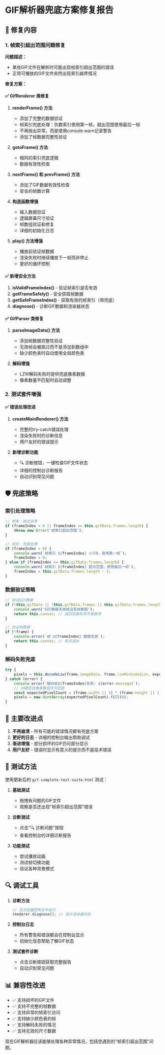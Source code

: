 # GIF解析器兜底方案修复报告

## 🔧 修复内容

### 1. 帧索引超出范围问题修复

**问题描述：**
- 某些GIF文件在解析时可能出现帧索引超出范围的错误
- 正常可播放的GIF文件突然出现索引越界情况

**修复方案：**

#### ✅ GifRenderer 类修复

1. **renderFrame() 方法**
   - 添加了完整的数据验证
   - 帧索引兜底处理：负数索引使用第一帧，超出范围使用最后一帧
   - 不再抛出异常，而是使用console.warn记录警告
   - 添加了帧数据完整性验证

2. **gotoFrame() 方法**
   - 相同的索引兜底逻辑
   - 数据有效性检查

3. **nextFrame() 和 prevFrame() 方法**
   - 添加了GIF数据有效性检查
   - 安全的帧数计算

4. **构造函数增强**
   - 输入数据验证
   - 逻辑屏幕尺寸验证
   - 帧数组验证和修复
   - 详细的初始化日志

5. **play() 方法增强**
   - 播放前验证帧数据
   - 渲染失败时继续播放下一帧而非停止
   - 更好的循环控制

#### ✅ 新增安全方法

1. **isValidFrameIndex()** - 验证帧索引是否有效
2. **getFrameSafely()** - 安全获取帧数据
3. **getSafeFrameIndex()** - 获取有效的帧索引（带兜底）
4. **diagnose()** - 诊断GIF数据和渲染器状态

#### ✅ GifParser 类修复

1. **parseImageData() 方法**
   - 添加帧数据完整性验证
   - 无效帧会被跳过而不是添加到数组中
   - 缺少颜色表时自动使用全局颜色表

2. **解码增强**
   - LZW解码失败时提供兜底像素数据
   - 像素数量不匹配时自动调整

### 2. 测试套件增强

#### ✅ 错误处理改进

1. **createMainRenderer() 方法**
   - 完整的try-catch错误处理
   - 渲染失败时的诊断信息
   - 用户友好的错误提示

2. **新增诊断功能**
   - 🔍 诊断按钮，一键检查GIF文件状态
   - 详细的控制台诊断报告
   - 自动识别常见问题

## 🛡️ 兜底策略

### 索引处理策略
```javascript
// 原来：抛出异常
if (frameIndex < 0 || frameIndex >= this.gifData.frames.length) {
    throw new Error('帧索引超出范围');
}

// 现在：兜底处理
if (frameIndex < 0) {
    console.warn(`帧索引 ${frameIndex} 小于0，使用第一帧`);
    frameIndex = 0;
} else if (frameIndex >= this.gifData.frames.length) {
    console.warn(`帧索引 ${frameIndex} 超出范围，使用最后一帧`);
    frameIndex = this.gifData.frames.length - 1;
}
```

### 数据验证策略
```javascript
// 验证GIF数据
if (!this.gifData || !this.gifData.frames || this.gifData.frames.length === 0) {
    console.warn('GIF数据无效或没有帧数据');
    return this.canvas; // 返回空画布而不是崩溃
}

// 验证帧数据
if (!frame) {
    console.error(`帧 ${frameIndex} 数据无效`);
    return this.canvas; // 安全退出
}
```

### 解码失败兜底
```javascript
try {
    pixels = this.decodeLzw(frame.imageData, frame.lzwMinCodeSize, expectedPixelCount);
} catch (error) {
    console.error(`解码帧${frameIndex}失败: ${error.message}`);
    // 创建空白像素数组作为兜底
    const expectedPixelCount = (frame.width || 1) * (frame.height || 1);
    pixels = new Uint8Array(expectedPixelCount).fill(0);
}
```

## 🎯 主要改进点

1. **不再崩溃** - 所有可能的错误情况都有兜底方案
2. **更好的日志** - 详细的控制台输出帮助调试
3. **渐进增强** - 部分损坏的GIF仍可部分显示
4. **用户友好** - 错误时显示有意义的提示而不是技术错误

## 🧪 测试方法

使用更新后的 `gif-complete-test-suite.html` 测试：

1. **基础测试**
   - 拖拽有问题的GIF文件
   - 观察是否还出现"帧索引超出范围"错误

2. **诊断测试**
   - 点击"🔍 诊断问题"按钮
   - 查看控制台的详细诊断报告

3. **功能测试**
   - 尝试播放动画
   - 测试帧切换功能
   - 验证各种背景模式

## 🔍 调试工具

1. **诊断方法**
   ```javascript
   // 在浏览器控制台中运行
   renderer.diagnose(); // 显示渲染器状态
   ```

2. **控制台日志**
   - 所有警告和错误都会在控制台显示
   - 初始化信息帮助了解GIF状态

3. **测试套件诊断**
   - 点击诊断按钮获取完整报告
   - 自动识别常见问题

## 📊 兼容性改进

- ✅ 支持损坏的GIF文件
- ✅ 支持不完整的帧数据
- ✅ 支持异常的帧索引访问
- ✅ 支持缺少颜色表的帧
- ✅ 支持解码失败的情况
- ✅ 支持无效的尺寸数据

现在GIF解析器应该能够处理各种异常情况，包括您遇到的"帧索引超出范围"问题。
